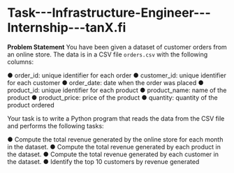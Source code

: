 # Task---Infrastructure-Engineer---Internship---tanX.fi

**Problem Statement**
You have been given a dataset of customer orders from an online store. The data is in a
CSV file `orders.csv` with the following columns:

● order_id: unique identifier for each order
● customer_id: unique identifier for each customer
● order_date: date when the order was placed
● product_id: unique identifier for each product
● product_name: name of the product
● product_price: price of the product
● quantity: quantity of the product ordered

Your task is to write a Python program that reads the data from the CSV file and performs
the following tasks:

● Compute the total revenue generated by the online store for each month in the dataset.
● Compute the total revenue generated by each product in the dataset.
● Compute the total revenue generated by each customer in the
dataset.
● Identify the top 10 customers by revenue generated
